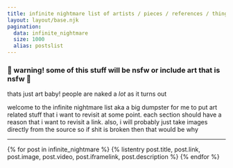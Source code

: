 ```yaml
---
title: infinite nightmare list of artists / pieces / references / things i want to draw
layout: layout/base.njk
pagination: 
  data: infinite_nightmare
  size: 1000
  alias: postslist
---
```


### 🔞 warning! some of this stuff will be nsfw or include art that is nsfw 🔞
thats just art baby! people are naked a _lot_ as it turns out

welcome to the infinite nightmare list aka a big dumpster for me to put art related stuff that i want to revisit at some point. each section should have a reason that i want to revisit a link. also, i will probably just take images directly from the source so if shit is broken then that would be why

---

<div class="infinite-nightmare list-formatting">

<!-- /src/_data/infinite_nightmare.json/ -->
{% for post in infinite_nightmare %}
  {% listentry 
    post.title,
    post.link,
    post.image,
    post.video,
    post.iframelink,
    post.description
  %}
{% endfor %}

</div>